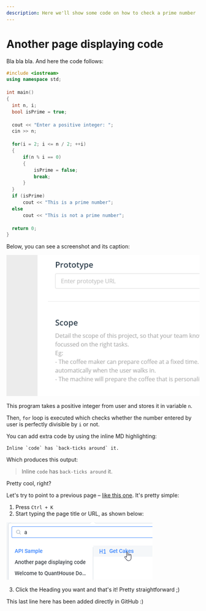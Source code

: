 ```yaml
---
description: Here we'll show some code on how to check a prime number
---
```


# Another page displaying code

Bla bla bla. And here the code follows:

```cpp
#include <iostream>
using namespace std;

int main()
{
  int n, i;
  bool isPrime = true;

  cout << "Enter a positive integer: ";
  cin >> n;

  for(i = 2; i <= n / 2; ++i)
  {
      if(n % i == 0)
      {
          isPrime = false;
          break;
      }
  }
  if (isPrime)
      cout << "This is a prime number";
  else
      cout << "This is not a prime number";

  return 0;
}
```

Below, you can see a screenshot and its caption:

![The magical caption of the test is added automatically](../.gitbook/assets/image.png)

This program takes a positive integer from user and stores it in variable `n`.

Then, `for` loop is executed which checks whether the number entered by user is perfectly divisible by `i` or not.  


You can add extra code by using the inline MD highlighting:

```text
Inline `code` has `back-ticks around` it.
```

Which produces this output:

> Inline `code` has `back-ticks around` it.

Pretty cool, right?



Let's try to point to a previous page – [like this one](landing-page.md#get-cakes). It's pretty simple:

1. Press `Ctrl + K`
2. Start typing the page title or URL, as shown below:

![Super simple, right?](../.gitbook/assets/image%20%282%29.png)

3. Click the Heading you want and that's it! Pretty straightforward ;\)

This last line here has been added directly in GitHub :)
